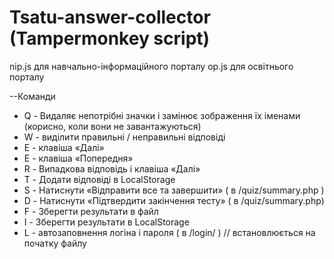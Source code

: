 # Tsatu-answer-collector (Tampermonkey script)
nip.js для навчально-інформаційного порталу
op.js для освітнього порталу

--Команди
 - Q - Видаляє непотрібні значки і замінює зображення їх іменами (корисно, коли вони не завантажуються)
 - W - виділити правильні / неправильні відповіді
 - E - клавіша «Далі»
 - E - клавіша «Попередня»
 - R - Випадкова відповідь і клавіша «Далі»
 - T - Додати відповіді в LocalStorage
 - S - Натиснути «Відправити все та завершити» ( в /quiz/summary.php )
 - D - Натиснути «Підтвердити закінчення тесту»  ( в /quiz/summary.php)
 - F - Зберегти результати в файл
 - I - Зберегти результати в LocalStorage
 - L - автозаповнення логіна і пароля ( в /login/ ) // встановлюється на початку файлу


